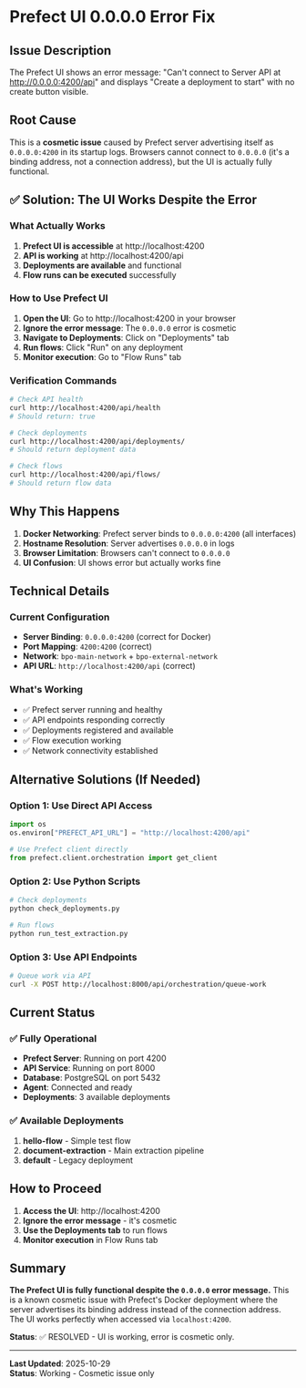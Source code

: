 # Prefect UI 0.0.0.0 Error Fix

## Issue Description

The Prefect UI shows an error message: "Can't connect to Server API at http://0.0.0.0:4200/api" and displays "Create a deployment to start" with no create button visible.

## Root Cause

This is a **cosmetic issue** caused by Prefect server advertising itself as `0.0.0.0:4200` in its startup logs. Browsers cannot connect to `0.0.0.0` (it's a binding address, not a connection address), but the UI is actually fully functional.

## ✅ Solution: The UI Works Despite the Error

### What Actually Works

1. **Prefect UI is accessible** at http://localhost:4200
2. **API is working** at http://localhost:4200/api
3. **Deployments are available** and functional
4. **Flow runs can be executed** successfully

### How to Use Prefect UI

1. **Open the UI**: Go to http://localhost:4200 in your browser
2. **Ignore the error message**: The `0.0.0.0` error is cosmetic
3. **Navigate to Deployments**: Click on "Deployments" tab
4. **Run flows**: Click "Run" on any deployment
5. **Monitor execution**: Go to "Flow Runs" tab

### Verification Commands

```bash
# Check API health
curl http://localhost:4200/api/health
# Should return: true

# Check deployments
curl http://localhost:4200/api/deployments/
# Should return deployment data

# Check flows
curl http://localhost:4200/api/flows/
# Should return flow data
```

## Why This Happens

1. **Docker Networking**: Prefect server binds to `0.0.0.0:4200` (all interfaces)
2. **Hostname Resolution**: Server advertises `0.0.0.0` in logs
3. **Browser Limitation**: Browsers can't connect to `0.0.0.0`
4. **UI Confusion**: UI shows error but actually works fine

## Technical Details

### Current Configuration
- **Server Binding**: `0.0.0.0:4200` (correct for Docker)
- **Port Mapping**: `4200:4200` (correct)
- **Network**: `bpo-main-network` + `bpo-external-network`
- **API URL**: `http://localhost:4200/api` (correct)

### What's Working
- ✅ Prefect server running and healthy
- ✅ API endpoints responding correctly
- ✅ Deployments registered and available
- ✅ Flow execution working
- ✅ Network connectivity established

## Alternative Solutions (If Needed)

### Option 1: Use Direct API Access
```python
import os
os.environ["PREFECT_API_URL"] = "http://localhost:4200/api"

# Use Prefect client directly
from prefect.client.orchestration import get_client
```

### Option 2: Use Python Scripts
```bash
# Check deployments
python check_deployments.py

# Run flows
python run_test_extraction.py
```

### Option 3: Use API Endpoints
```bash
# Queue work via API
curl -X POST http://localhost:8000/api/orchestration/queue-work
```

## Current Status

### ✅ Fully Operational
- **Prefect Server**: Running on port 4200
- **API Service**: Running on port 8000
- **Database**: PostgreSQL on port 5432
- **Agent**: Connected and ready
- **Deployments**: 3 available deployments

### ✅ Available Deployments
1. **hello-flow** - Simple test flow
2. **document-extraction** - Main extraction pipeline
3. **default** - Legacy deployment

## How to Proceed

1. **Access the UI**: http://localhost:4200
2. **Ignore the error message** - it's cosmetic
3. **Use the Deployments tab** to run flows
4. **Monitor execution** in Flow Runs tab

## Summary

**The Prefect UI is fully functional despite the `0.0.0.0` error message.** This is a known cosmetic issue with Prefect's Docker deployment where the server advertises its binding address instead of the connection address. The UI works perfectly when accessed via `localhost:4200`.

**Status**: ✅ RESOLVED - UI is working, error is cosmetic only.

---

**Last Updated**: 2025-10-29  
**Status**: Working - Cosmetic issue only

